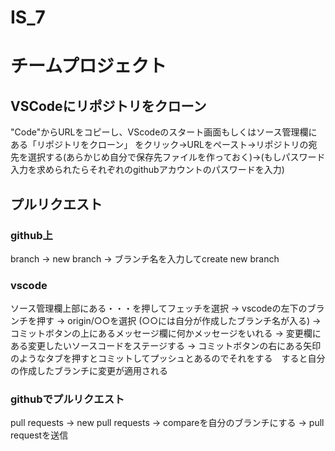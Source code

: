 # IS_7
# チームプロジェクト

## VSCodeにリポジトリをクローン
"Code"からURLをコピーし、VScodeのスタート画面もしくはソース管理欄にある「リポジトリをクローン」 をクリック->URLをペースト->リポジトリの宛先を選択する(あらかじめ自分で保存先ファイルを作っておく)->(もしパスワード入力を求められたらそれぞれのgithubアカウントのパスワードを入力)

## プルリクエスト
### github上
branch -> new branch -> ブランチ名を入力してcreate new branch
### vscode
ソース管理欄上部にある・・・を押してフェッチを選択 -> vscodeの左下のブランチを押す -> origin/○○を選択 (○○には自分が作成したブランチ名が入る) -> コミットボタンの上にあるメッセージ欄に何かメッセージをいれる -> 変更欄にある変更したいソースコードをステージする -> コミットボタンの右にある矢印のようなタブを押すとコミットしてプッシュとあるのでそれをする　すると自分の作成したブランチに変更が適用される
### githubでプルリクエスト
pull requests -> new pull requests -> compareを自分のブランチにする -> pull requestを送信

